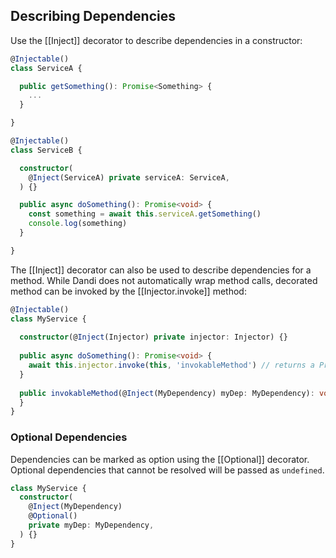 ## Describing Dependencies

Use the [[Inject]] decorator to describe dependencies in a constructor:

```typescript
@Injectable()
class ServiceA {

  public getSomething(): Promise<Something> {
    ...
  }

}

@Injectable()
class ServiceB {

  constructor(
    @Inject(ServiceA) private serviceA: ServiceA,
  ) {}

  public async doSomething(): Promise<void> {
    const something = await this.serviceA.getSomething()
    console.log(something)
  }

}
```

The [[Inject]] decorator can also be used to describe dependencies for
a method. While Dandi does not automatically wrap method
calls, decorated method can be invoked by the [[Injector.invoke]] method:

```typescript
@Injectable()
class MyService {
  
  constructor(@Inject(Injector) private injector: Injector) {}
  
  public async doSomething(): Promise<void> {
    await this.injector.invoke(this, 'invokableMethod') // returns a Promise
  }
  
  public invokableMethod(@Inject(MyDependency) myDep: MyDependency): void {
  }
} 

```

### Optional Dependencies

Dependencies can be marked as option using the [[Optional]] decorator.
Optional dependencies that cannot be resolved will be passed as `undefined`.

```typescript
class MyService {
  constructor(
    @Inject(MyDependency)
    @Optional()
    private myDep: MyDependency,
  ) {}
}
```
